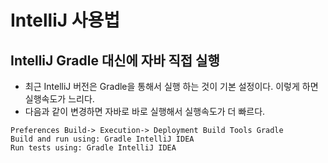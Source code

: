 # IntelliJ 사용법

## IntelliJ Gradle 대신에 자바 직접 실행
- 최근 IntelliJ 버전은 Gradle을 통해서 실행 하는 것이 기본 설정이다. 이렇게 하면 실행속도가 느리다.
- 다음과 같이 변경하면 자바로 바로 실행해서 실행속도가 더 빠르다.
```
Preferences Build-> Execution-> Deployment Build Tools Gradle
Build and run using: Gradle IntelliJ IDEA
Run tests using: Gradle IntelliJ IDEA
```